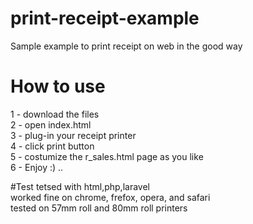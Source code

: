 # print-receipt-example
Sample example to print receipt on web in the good way

# How to use
1 - download the files <br />
2 - open index.html <br />
3 - plug-in your receipt printer <br />
4 - click print button <br />
5 - costumize the r_sales.html page as you like<br />
6 - Enjoy :) ..<br />

#Test
tetsed with html,php,laravel <br />
worked fine on chrome, frefox, opera, and safari <br />
tested on 57mm roll and 80mm roll printers <br />
